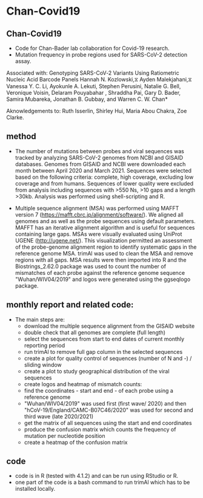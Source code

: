 # Chan-Covid19

## Chan-Covid19
 * Code for Chan-Bader lab collaboration for Covid-19 research. 
 * Mutation frequency in probe regions used for SARS-CoV-2 detection assay.

Associated with: Genotyping SARS-CoV‐2 Variants Using Ratiometric Nucleic Acid Barcode Panels Hannah N. Kozlowski,⧖ Ayden Malekjahani,⧖ Vanessa Y. C. Li, Ayokunle A. Lekuti, Stephen Perusini, Natalie G. Bell, Veronique Voisin, Delaram Pouyabahar , Shraddha Pai, Gary D. Bader, Samira Mubareka, Jonathan B. Gubbay, and Warren C. W. Chan*

Aknowledgements to: Ruth Isserlin, Shirley Hui, Maria Abou Chakra, Zoe Clarke.

## method
* The number of mutations between probes and viral sequences was tracked by analyzing SARS-CoV-2 genomes from NCBI and GISAID databases. Genomes from GISAID and NCBI were downloaded each month between April 2020 and March 2021. Sequences were selected based on the following criteria: complete, high coverage, excluding low coverage and from humans. Sequences of lower quality were excluded from analysis including sequences with >550 Ns, >10 gaps and a length >30kb. Analysis was performed using shell-scripting and R.

 * Multiple sequence alignment (MSA) was performed using MAFFT version 7 (https://mafft.cbrc.jp/alignment/software/). We aligned all genomes and as well as the probe sequences using default parameters. MAFFT has an iterative alignment algorithm and is useful for sequences containing large gaps. MSAs were visually evaluated using UniProt UGENE (http://ugene.net/). This visualization permitted an assessment of the probe-genome alignment region to identify systematic gaps in the reference genome MSA. trimAl was used to clean the MSA and remove regions with all gaps. MSA results were then imported into R and the Biostrings_2.62.0 package was used to count the number of mismatches of each probe against the reference genome sequence "Wuhan/WIV04/2019" and logos were generated using the ggseqlogo package.


 ## monthly report and related code:
 * The main steps are:
   * download the multiple sequence alignment from the GISAID website 
   * double check that all genomes are complete (full length)
   * select the sequences from start to end dates of current monthly reporting period
   * run trimAl to remove full gap column in the selected sequences
   * create a plot for quality control of sequences (number of N and -) / sliding window
   * create a plot to study geographical distribution of the viral sequences
   * create logos and heatmap of mismatch counts:
    * find the coordinates - start and end - of each probe using a reference genome
    * "Wuhan/WIV04/2019" was used first (first wave/ 2020) and then "hCoV-19/England/CAMC-B07C46/2020" was used for second and third wave (late 2020/2021)
    * get the matrix of all sequences using the start and end coordinates
    * produce the confusion matrix which counts the frequency of mutation per nucleotide position
    * create a heatmap of the confusion matrix

 ## code
  * code is in R (tested with 4.1.2) and can be run using RStudio or R.
  * one part of the code is a bash command to run trimAl which has to be installed locally.
  
